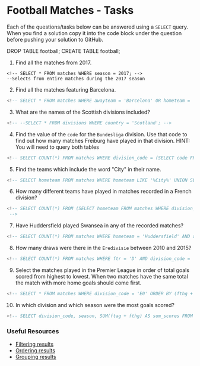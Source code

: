 # Football Matches - Tasks

Each of the questions/tasks below can be answered using a `SELECT` query. When you find a solution copy it into the code block under the question before pushing your solution to GitHub.

DROP TABLE football;
CREATE TABLE football;

1) Find all the matches from 2017.

```
<!-- SELECT * FROM matches WHERE season = 2017; -->
--Selects from entire matches during the 2017 season

```

2) Find all the matches featuring Barcelona.

```sql
<!-- SELECT * FROM matches WHERE awayteam = 'Barcelona' OR hometeam = 'Barcelona'; -->


```

3) What are the names of the Scottish divisions included?

```sql
<!-- --SELECT * FROM divisions WHERE country = 'Scotland'; -->


```

4) Find the value of the `code` for the `Bundesliga` division. Use that code to find out how many matches Freiburg have played in that division. HINT: You will need to query both tables

```sql
<!-- SELECT COUNT(*) FROM matches WHERE division_code = (SELECT code FROM divisions WHERE name = 'Bundesliga') AND (awayteam='Freiburg' OR hometeam='Freiburg'); -->


```

5) Find the teams which include the word "City" in their name. 

```sql
<!-- SELECT hometeam FROM matches WHERE hometeam LIKE '%City%' UNION SELECT awayteam FROM matches WHERE awayteam ILIKE '%City%'; -->


```

6) How many different teams have played in matches recorded in a French division?

```sql
<!-- SELECT COUNT(*) FROM (SELECT hometeam FROM matches WHERE division_code IN (SELECT code FROM divisions WHERE country = 'France') UNION SELECT awayteam FROM matches WHERE division_code IN (SELECT code FROM divisions WHERE country = 'France')) AS french_teams;
 -->


```

7) Have Huddersfield played Swansea in any of the recorded matches?

```sql
<!-- SELECT COUNT(*) FROM matches WHERE hometeam = 'Huddersfield' AND awayteam = 'Swansea' OR hometeam = 'Swansea' AND awayteam = 'Huddersfield'; -->


```

8) How many draws were there in the `Eredivisie` between 2010 and 2015?

```sql
<!-- SELECT COUNT(*) FROM matches WHERE ftr = 'D' AND division_code = 'N1' AND season >= 2010 AND season <= 2015; -->


```

9) Select the matches played in the Premier League in order of total goals scored from highest to lowest. When two matches have the same total the match with more home goals should come first.

```sql
<!-- SELECT * FROM matches WHERE division_code = 'E0' ORDER BY (fthg + ftag) DESC, fthg DESC; -->


```

10) In which division and which season were the most goals scored?

```sql
<!-- SELECT division_code, season, SUM(ftag + fthg) AS sum_scores FROM matches GROUP BY division_code, season ORDER BY sum_scores DESC FETCH FIRST 1 ROW ONLY; -->


```

### Useful Resources

- [Filtering results](https://www.w3schools.com/sql/sql_where.asp)
- [Ordering results](https://www.w3schools.com/sql/sql_orderby.asp)
- [Grouping results](https://www.w3schools.com/sql/sql_groupby.asp)
